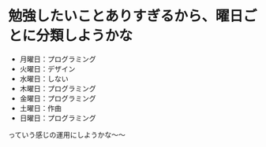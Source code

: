 # 勉強したいことありすぎるから、曜日ごとに分類しようかな
- 月曜日：プログラミング
- 火曜日：デザイン
- 水曜日：しない
- 木曜日：プログラミング
- 金曜日：プログラミング
- 土曜日：作曲
- 日曜日：プログラミング

っていう感じの運用にしようかな〜〜
